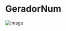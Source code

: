 # GeradorNum

![image](https://github.com/user-attachments/assets/93ce5b73-c311-4819-83fd-03d9c7aafc14)
